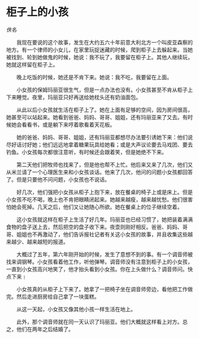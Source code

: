 # 柜子上的小孩

*佚名*

　　我现在要说的这个故事，发生在大约五六十年前意大利北方一个叫皮亚森察的地方。有一个律师的小女儿，在家里玩捉迷藏的时候，爬到柜子上去躲起来。当她被找到、轮到她做鬼的时候，她说：我不玩了，我要留在柜子上。其他人继续玩，她就这样留在柜子上。

　　晚上吃饭的时候，她还是不肯下来。她说：我不吃，我要留在上面。

　　小女孩的保姆玛丽亚很生气，但是一点办法也没有。小女孩甚至不肯从柜子上下来睡觉。夜里，玛丽亚只好再送给她枕头还有奶油面包。

　　从此以后小女孩就生活在柜子上了。她在上面有足够的空间，因为房间很高，她甚至可以站起来。她看到爸爸、妈妈、哥哥、姐姐，还有玛丽亚来了又去。有时候她会看看书，或是躺下来哼着歌看着天花板。

　　她的爸爸、妈妈、哥哥、姐姐，还有玛丽亚都想尽办法要引诱她下来：他们说尽好话讨好她；他们远远地拿着糖果玩具给她看；或是大声议论要去马戏团、要去钓鱼。小女孩每次都很注意听，有时候还会跟着笑，但是她绝不下来。

　　第二天他们把牧师也找来了，但是他也帮不上忙。他后来又来了几次，他们又从米兰请了一个心理医生来和小女孩谈话。他来了几次，他问的问题小女孩都回答了。但是只要他不问问题，小女孩也不说话。

　　好几次，他们强把小女孩从柜子上抱下来，放在餐桌的椅子上或是床上。但是小女孩不吃不喝，晚上也不肯把眼睛闭起来。她越来越瘦，越来越忧愁。他们很害怕她会死掉。几天之后，他们又让她随心所欲。她在餐桌上的位子继续空着。

　　这小女孩就这样在柜子上生活了好几年。玛丽亚也已经习惯了，她把装着满满食物的盘子送上去，然后把空的盘子收下来。夜壶则刚好相反。爸爸、妈妈、哥哥、姐姐也不再激动了，他们告诉报社记者有关这小女孩的故事，并且收集这些越来越少、越来越短的报道。

　　大概过了五年，第六年刚开始的时候，发生了意想不到的事。有一个调音师被找来调钢琴。小女孩看着他工作，听他弹琴。调音师没有注意到柜子上的小女孩，一直到小女孩高兴地笑了，他才抬头看到小女孩。你在上头做什么？调音师问。快点下来﹗

　　小女孩真的从柜子上下来了。她拿了一把椅子坐在调音师旁边，看他把工作做完。然后走进厨房给自己拿了一块蛋糕。

　　从这一天起，小女孩又像其他小孩一样生活在地上。

　　此外，那个调音师就在同一天认识了玛丽亚。他们大概就这样看上对方。总之，他们在两年之后结婚了。